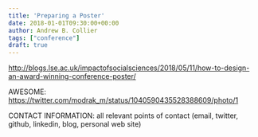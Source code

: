 ```yaml
---
title: 'Preparing a Poster'
date: 2018-01-01T09:30:00+00:00
author: Andrew B. Collier
tags: ["conference"]
draft: true
---
```


http://blogs.lse.ac.uk/impactofsocialsciences/2018/05/11/how-to-design-an-award-winning-conference-poster/

AWESOME: https://twitter.com/modrak_m/status/1040590435528388609/photo/1

CONTACT INFORMATION: all relevant points of contact (email, twitter, github, linkedin, blog, personal web site)
